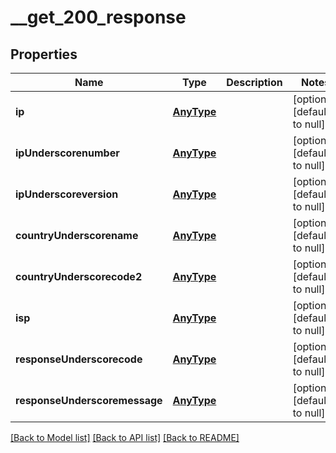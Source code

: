 # __get_200_response

## Properties
Name | Type | Description | Notes
------------ | ------------- | ------------- | -------------
**ip** | [**AnyType**](.md) |  | [optional] [default to null]
**ipUnderscorenumber** | [**AnyType**](.md) |  | [optional] [default to null]
**ipUnderscoreversion** | [**AnyType**](.md) |  | [optional] [default to null]
**countryUnderscorename** | [**AnyType**](.md) |  | [optional] [default to null]
**countryUnderscorecode2** | [**AnyType**](.md) |  | [optional] [default to null]
**isp** | [**AnyType**](.md) |  | [optional] [default to null]
**responseUnderscorecode** | [**AnyType**](.md) |  | [optional] [default to null]
**responseUnderscoremessage** | [**AnyType**](.md) |  | [optional] [default to null]

[[Back to Model list]](../README.md#documentation-for-models) [[Back to API list]](../README.md#documentation-for-api-endpoints) [[Back to README]](../README.md)


